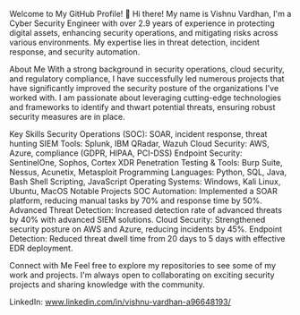 Welcome to My GitHub Profile!
👋 Hi there! My name is Vishnu Vardhan, I'm a Cyber Security Engineer with over 2.9 years of experience in protecting digital assets, enhancing security operations, and mitigating risks across various environments. My expertise lies in threat detection, incident response, and security automation.

About Me
With a strong background in security operations, cloud security, and regulatory compliance, I have successfully led numerous projects that have significantly improved the security posture of the organizations I've worked with. I am passionate about leveraging cutting-edge technologies and frameworks to identify and thwart potential threats, ensuring robust security measures are in place.

Key Skills
Security Operations (SOC): SOAR, incident response, threat hunting
SIEM Tools: Splunk, IBM QRadar, Wazuh
Cloud Security: AWS, Azure, compliance (GDPR, HIPAA, PCI-DSS)
Endpoint Security: SentinelOne, Sophos, Cortex XDR
Penetration Testing & Tools: Burp Suite, Nessus, Acunetix, Metasploit
Programming Languages: Python, SQL, Java, Bash Shell Scripting, JavaScript
Operating Systems: Windows, Kali Linux, Ubuntu, MacOS
Notable Projects
SOC Automation: Implemented a SOAR platform, reducing manual tasks by 70% and response time by 50%.
Advanced Threat Detection: Increased detection rate of advanced threats by 40% with advanced SIEM solutions.
Cloud Security: Strengthened security posture on AWS and Azure, reducing incidents by 45%.
Endpoint Detection: Reduced threat dwell time from 20 days to 5 days with effective EDR deployment.

Connect with Me
Feel free to explore my repositories to see some of my work and projects. I'm always open to collaborating on exciting security projects and sharing knowledge with the community.

LinkedIn: www.linkedin.com/in/vishnu-vardhan-a96648193/
